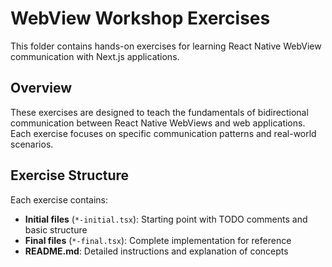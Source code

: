 # WebView Workshop Exercises

This folder contains hands-on exercises for learning React Native WebView communication with Next.js applications.

## Overview

These exercises are designed to teach the fundamentals of bidirectional communication between React Native WebViews and web applications. Each exercise focuses on specific communication patterns and real-world scenarios.

## Exercise Structure

Each exercise contains:

- **Initial files** (`*-initial.tsx`): Starting point with TODO comments and basic structure
- **Final files** (`*-final.tsx`): Complete implementation for reference
- **README.md**: Detailed instructions and explanation of concepts
